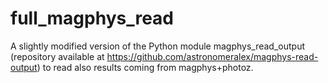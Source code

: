 # full_magphys_read
A slightly modified version of the Python module magphys_read_output (repository available at https://github.com/astronomeralex/magphys-read-output) to read also results coming from magphys+photoz.

